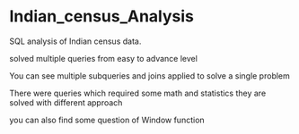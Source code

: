 # Indian_census_Analysis

SQL analysis of Indian census data.

solved multiple queries from easy to advance level

You can see multiple subqueries and joins applied to solve a single problem

There were queries which required some math and statistics they are solved with different approach

you can also find some question of Window function  
